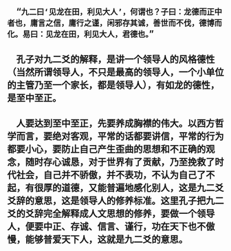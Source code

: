 &emsp;“``九二曰‘见龙在田，利见大人’，何谓也？子曰：龙德而正中者也，庸言之信，庸行之谨，闲邪存其诚，善世而不伐，德博而化。易曰：见龙在田，利见大人，君德也。``”
---
&emsp;孔子对九二爻的解释，是讲一个领导人的风格德性（当然所谓领导人，不只是最高的领导人，一个小单位的主管乃至一个家长，都是领导人），有如龙的德性，是至中至正。
---
&emsp;人要达到至中至正，先要养成胸襟的伟大。以西方哲学而言，要绝对客观，平常的话都要讲信，平常的行为都要小心，要防止自己产生歪曲的思想和不正确的观念，随时存心诚恳，对于世界有了贡献，乃至挽救了时代社会，自己并不骄傲，并不表功，不认为自己了不起，有很厚的道德，又能普遍地感化别人，这是九二爻爻辞的意思，这是领导人的修养标准。这里孔子把九二爻的爻辞完全解释成人文思想的修养，要做一个领导人，便要中正、存诚、信言、谨行，功在天下也不傲慢，能够普爱天下人，这就是九二爻的意思。
---
